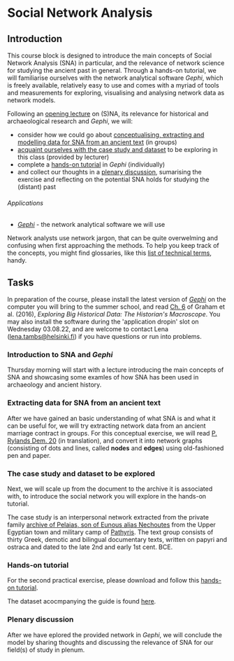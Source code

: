 # Social Network Analysis

## Introduction
This course block is designed to introduce the main concepts of Social Network Analysis (SNA) in particular, and the relevance of network science for studying the ancient past in general. Through a hands-on tutorial, we will familiarise ourselves with the network analytical software _Gephi_, which is freely available, relatively easy to use and comes with a myriad of tools and measurements for exploring, visualising and analysing network data as network models.

Following an [opening lecture](#task1) on (S)NA, its relevance for historical and archaeological research and _Gephi_, we will:
* consider how we could go about [conceptualising, extracting and modelling data for SNA from an ancient text](#task2) (in groups)
* [acquaint ourselves with the case study and dataset](#task3) to be exploring in this class (provided by lecturer)
* complete a [hands-on tutorial](#task4) in _Gephi_ (individually)
* and collect our thoughts in a [plenary discussion](#task5), sumarising the exercise and reflecting on the potential SNA holds for studying the (distant) past

###### Applications
* [_Gephi_](https://gephi.org/) - the network analytical software we will use

Network analysts use network jargon, that can be quite overwelming and confusing when first approaching the methods. To help you keep track of the concepts, you might find glossaries, like this [list of technical terms](./Tambs_na_glossary.pdf), handy.

## Tasks
In preparation of the course, please install the latest version of [_Gephi_](https://gephi.org/) on the computer you will bring to the summer school, and read [Ch. 6](./Graham_et_al_2016.pdf) of Graham et al. (2016), _Exploring Big Historical Data: The Historian's Macroscope_. You may also install the software during the 'application dropin' slot on Wednesday 03.08.22, and are welcome to contact Lena (lena.tambs@helsinki.fi) if you have questions or run into problems.

### <a id="task1">Introduction to SNA and _Gephi_</a>
Thursday morning will start with a lecture introducing the main concepts of SNA and showcasing some examles of how SNA has been used in archaeology and ancient history.

### <a id="task2">Extracting data for SNA from an ancient text</a>
After we have gained an basic understanding of what SNA is and what it can be useful for, we will try extracting network data from an ancient marriage contract in groups. For this conceptual exercise, we will read [P. Rylands Dem. 20](https://www.trismegistos.org/text/135) (in translation), and convert it into network graphs (consisting of dots and lines, called **nodes** and **edges**) using old-fashioned pen and paper.

### <a id="task3">The case study and dataset to be explored</a>
Next, we will scale up from the document to the archive it is associated with, to introduce the social network you will explore in the hands-on tutorial.

The case study is an interpersonal network extracted from the private family [archive of Pelaias, son of Eunous alias Nechoutes](https://www.trismegistos.org/arch/detail.php?arch_id=180) from the Upper Egyptian town and military camp of [Pathyris](https://www.trismegistos.org/place/1628). The text group consists of thirty Greek, demotic and bilingual documentary texts, written on papyri and ostraca and dated to the late 2nd and early 1st cent. BCE.

### <a id="task4">Hands-on tutorial</a>
For the second practical exercise, please download and follow this [hands-on tutorial](./Tambs_daa_sna_tutorial.pdf).

The dataset acocmpanying the guide is found [here](./Tambs_daa_sna_dataset).

### <a id="task5">Plenary discussion</a>
After we have eplored the provided network in _Gephi_, we will conclude the model by sharing thoughts and discussing the relevance of SNA for our field(s) of study in plenum.
